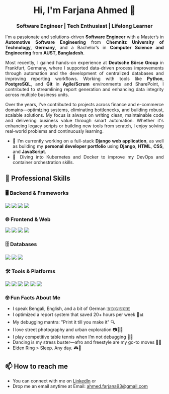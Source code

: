<h1 align="center">Hi, I'm Farjana Ahmed 👋</h1>
<h3 align="center">Software Engineer | Tech Enthusiast | Lifelong Learner</h3>

<div align="justify">

I'm a passionate and solutions-driven <strong>Software Engineer</strong> with a Master’s in <strong>Automotive Software Engineering</strong> from <strong>Chemnitz University of Technology, Germany</strong>, and a Bachelor’s in <strong>Computer Science and Engineering</strong> from <strong>AUST, Bangladesh</strong>.  

Most recently, I gained hands-on experience at <strong>Deutsche Börse Group</strong> in Frankfurt, Germany, where I supported data-driven process improvements through automation and the development of centralized databases and improving reporting workflows. Working with tools like <strong>Python</strong>, <strong>PostgreSQL</strong>, and <strong>Git</strong> in <strong>Agile/Scrum</strong> environments and SharePoint, I contributed to streamlining report generation and enhancing data integrity across multiple business units.

Over the years, I've contributed to projects across finance and e-commerce domains—optimizing systems, eliminating bottlenecks, and building robust, scalable solutions. My focus is always on writing clean, maintainable code and delivering business value through smart automation. Whether it's enhancing legacy scripts or building new tools from scratch, I enjoy solving real-world problems and continuously learning.

<ul>
  <li>🔭 I’m currently working on a full-stack <strong>Django web application</strong>, as well as building my <strong>personal developer portfolio</strong> using <strong>Django</strong>, <strong>HTML</strong>, <strong>CSS</strong>, and <strong>JavaScript</strong>.</li>
  <li>🚀 Diving into Kubernetes and Docker to improve my DevOps and container orchestration skills.</li>
</ul>

</div>

 ## 🧠 Professional Skills

### 🖥️ Backend & Frameworks
<p>
  <img src="https://img.shields.io/badge/Python-3776AB?style=flat-square&logo=python&logoColor=white"/>
  <img src="https://img.shields.io/badge/Django-092E20?style=flat-square&logo=django&logoColor=white"/>
  <img src="https://img.shields.io/badge/Symfony-000000?style=flat-square&logo=symfony&logoColor=white"/>
  <img src="https://img.shields.io/badge/PHP-777BB4?style=flat-square&logo=php&logoColor=white"/>
</p>

### 🌐 Frontend & Web
<p>
  <img src="https://img.shields.io/badge/HTML5-E34F26?style=flat-square&logo=html5&logoColor=white"/>
  <img src="https://img.shields.io/badge/CSS3-1572B6?style=flat-square&logo=css3&logoColor=white"/>
  <img src="https://img.shields.io/badge/JavaScript-F7DF1E?style=flat-square&logo=javascript&logoColor=black"/>
  <img src="https://img.shields.io/badge/Bootstrap-7952B3?style=flat-square&logo=bootstrap&logoColor=white"/>
</p>

### 🗄️ Databases
<p>
  <img src="https://img.shields.io/badge/PostgreSQL-336791?style=flat-square&logo=postgresql&logoColor=white"/>
  <img src="https://img.shields.io/badge/MySQL-4479A1?style=flat-square&logo=mysql&logoColor=white"/>
  <img src="https://img.shields.io/badge/SQLite-003B57?style=flat-square&logo=sqlite&logoColor=white"/>
</p>

### 🛠 Tools & Platforms
<p>
  <img src="https://img.shields.io/badge/Git-F05032?style=flat-square&logo=git&logoColor=white"/>
  <img src="https://img.shields.io/badge/Jira-0052CC?style=flat-square&logo=jira&logoColor=white"/>
  <img src="https://img.shields.io/badge/Confluence-172B4D?style=flat-square&logo=confluence&logoColor=white"/>
  <img src="https://img.shields.io/badge/GitLab%20CI%2FCD-FC6D26?style=flat-square&logo=gitlab&logoColor=white"/>
  <img src="https://img.shields.io/badge/Docker-2496ED?style=flat-square&logo=docker&logoColor=white"/>
  <img src="https://img.shields.io/badge/Google%20Cloud-4285F4?style=flat-square&logo=googlecloud&logoColor=white"/>
</p>

### 🤓 Fun Facts About Me

- I speak Bengali, English, and a bit of German 🇧🇩🇬🇧🇩🇪  
- I optimized a report system that saved 20+ hours per week 💼📊  
- My debugging mantra: "Print it till you make it" 🔍  
- I love street photography and urban exploration 📷🚶‍♂️  
- I play competitive table tennis when I’m not debugging 🏓🧠  
- Dancing is my stress buster—afro and freestyle are my go-to moves 💃🕺  
- Elden Ring > Sleep. Any day. 🎮🌙
  
## 📫 How to reach me
- You can connect with me on [LinkedIn](https://www.linkedin.com/in/farjana-ahmed95/) or
- Drop me an email anytime at Email: ahmed.farjana93@gmail.com
